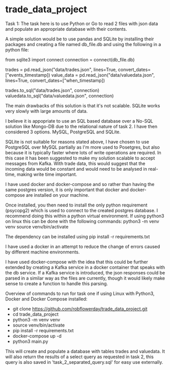 # trade_data_project

Task 1:
The task here is to use Python or Go to read 2 files with json data and
populate an appropriate database with their contents. 

A simple solution would be to use pandas and SQLite by installing
their packages and creating a file named db_file.db and using the
following in a python file:

from sqlite3 import connect
connection = connect(db_file.db)

trades = pd.read_json("data/trades.json", lines=True, convert_dates=["events_timestamp])
value_data = pd.read_json("data/valuedata.json", lines=True, convert_dates=["when_timestamp])

trades.to_sql("data/trades.json", connection)
valuedata.to_sql("data/valuedata.json", connection)

The main drawbacks of this solution is that it's not scalable. SQLite
works very slowly with large amounts of data.

I believe it is appopriate to use an SQL based database over a No-SQL
solution like Mongo-DB due to the relational nature of task 2. I have
then considered 3 options. MySQL, PostgreSQL and SQLite.

SQLite is not suitable for reasons stated above, I have chosen to use
PostgreSQL over MySQL partially as I'm more used to Posetgres, but
also because it is typically faster where lots of write operations
are required. In this case it has been suggested to make my solution
scalable to accept messages from Kafka. With trade data, this would
suggest that the incoming data would be constant and would need to be
analysed in real-time, making write time important.

I have used docker and docker-compose and so rather than having the
same postgres version, it is only important that docker and
docker-compose are installed on your machine.

Once installed, you then need to install the only python requirement
(psycopg2) which is used to connect to the created postgres database.
I recommend doing this within a python virtual environment. If using
python3 on linux this can be done with the following commands:
python3 -m venv venv
source venv/bin/activate

The dependency can be installed using pip install -r requirements.txt

I have used a docker in an attempt to reduce the change of errors
caused by different machine environments.

I have used docker-compose with the idea that this could be further
extended by creating a Kafka service in a docker container that speaks
with the db service. If a Kafka service is introduced, the json
responses could be parsed in a similar way as the files are currently,
though it would likely make sense to create a function to handle this
parsing.

Overview of commands to run for task one if using Linux with Python3,
Docker and Docker Compose installed:

- git clone https://github.com/robflowerday/trade_data_project.git
- cd trade_data_project
- python3 -m venv venv
- source venv/bin/activate
- pip install -r requirements.txt
- docker-compose up -d
- python3 main.py

This will create and populate a database with tables trades and
valuedata. It will also return the results of a select query as
requested in task 2, this query is also saved in
'task_2_separated_query.sql' for easy use externally.
